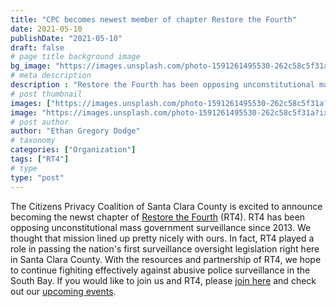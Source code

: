 ```yaml
---
title: "CPC becomes newest member of chapter Restore the Fourth"
date: 2021-05-10
publishDate: "2021-05-10"
draft: false
# page title background image
bg_image: "https://images.unsplash.com/photo-1591261495530-262c58c5f31a?ixid=MnwxMjA3fDB8MHxwaG90by1wYWdlfHx8fGVufDB8fHx8&ixlib=rb-1.2.1&auto=format&fit=crop&w=1200&q=80"
# meta description
description : "Restore the Fourth has been opposing unconstitutional mass government surveillance since 2013"
# post thumbnail
images: ["https://images.unsplash.com/photo-1591261495530-262c58c5f31a?ixid=MnwxMjA3fDB8MHxwaG90by1wYWdlfHx8fGVufDB8fHx8&ixlib=rb-1.2.1&auto=format&fit=crop&w=1200&q=80"] 
image: "https://images.unsplash.com/photo-1591261495530-262c58c5f31a?ixid=MnwxMjA3fDB8MHxwaG90by1wYWdlfHx8fGVufDB8fHx8&ixlib=rb-1.2.1&auto=format&fit=crop&w=1200&q=80"
# post author
author: "Ethan Gregory Dodge"
# taxonomy
categories: ["Organization"]
tags: ["RT4"]
# type
type: "post"
---
```

The Citizens Privacy Coalition of Santa Clara County is excited to announce becoming the newst chapter of [Restore the Fourth](https://restorethe4th.com/) (RT4). RT4 has been opposing unconstitutional mass government surveillance since 2013. We thought that mission lined up pretty nicely with ours. In fact, RT4 played a role in passing the nation's first surveillance oversight legislation right here in Santa Clara County. With the resources and partnership of RT4, we hope to continue fighiting effectively against abusive police surveillance in the South Bay. If you would like to join us and RT4, please [join here](/join) and check out our [upcoming events](/events).
